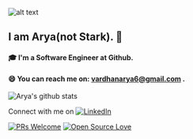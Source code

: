 

<!--
**arya062000/arya062000** is a ✨ _special_ ✨ repository because its `README.md` (this file) appears on your GitHub profile.

Here are some ideas to get you started:

- 🔭 I’m currently working on ...
- 🌱 I’m currently learning ...
- 👯 I’m looking to collaborate on ...
- 🤔 I’m looking for help with ...
- 💬 Ask me about ...
- 📫 How to reach me: ...
- 😄 Pronouns: ...
- ⚡ Fun fact: ...
-->
![alt text](https://github.blog/wp-content/uploads/2014/05/db213bb4-d22e-11e3-8549-ea607b77ad7c.png?resize=1000%2C576)
## I am Arya(not Stark). 👧


#### 🎓 I'm a Software Engineer at Github. 
#### 😄 You can reach me on: vardhanarya6@gmail.com .

![Arya's github stats](https://github-readme-stats.vercel.app/api?username=arya062000&show_icons=true&theme=dracula)


Connect with me on [![LinkedIn](https://img.shields.io/static/v1.svg?label=Connect&message=@aryavardhanprasad&color=blue&logo=linkedin&labelColor=purple&style=social)](https://www.linkedin.com/in/arya-vardhan-prasad-195474152/)

[![PRs Welcome](https://img.shields.io/badge/PRs-welcome-brightgreen.svg?style=flat&logo=github)](https://github.com/arya062000/)  [![Open Source Love](https://badges.frapsoft.com/os/v2/open-source.svg?v=103)](https://github.com/arya062000/)

